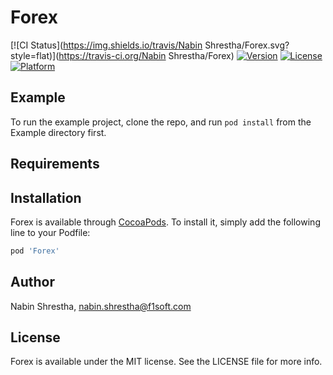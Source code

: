 # Forex

[![CI Status](https://img.shields.io/travis/Nabin Shrestha/Forex.svg?style=flat)](https://travis-ci.org/Nabin Shrestha/Forex)
[![Version](https://img.shields.io/cocoapods/v/Forex.svg?style=flat)](https://cocoapods.org/pods/Forex)
[![License](https://img.shields.io/cocoapods/l/Forex.svg?style=flat)](https://cocoapods.org/pods/Forex)
[![Platform](https://img.shields.io/cocoapods/p/Forex.svg?style=flat)](https://cocoapods.org/pods/Forex)

## Example

To run the example project, clone the repo, and run `pod install` from the Example directory first.

## Requirements

## Installation

Forex is available through [CocoaPods](https://cocoapods.org). To install
it, simply add the following line to your Podfile:

```ruby
pod 'Forex'
```

## Author

Nabin Shrestha, nabin.shrestha@f1soft.com

## License

Forex is available under the MIT license. See the LICENSE file for more info.
